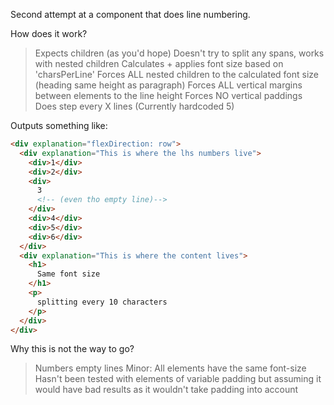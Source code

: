 Second attempt at a component that does line numbering.

How does it work?

> Expects children (as you'd hope)
> Doesn't try to split any spans, works with nested children
> Calculates + applies font size based on 'charsPerLine'
> Forces ALL nested children to the calculated font size (heading same height as paragraph)
> Forces ALL vertical margins between elements to the line height
> Forces NO vertical paddings
> Does step every X lines (Currently hardcoded 5)

Outputs something like:

```html
<div explanation="flexDirection: row">
  <div explanation="This is where the lhs numbers live">
    <div>1</div>
    <div>2</div>
    <div>
      3
      <!-- (even tho empty line)-->
    </div>
    <div>4</div>
    <div>5</div>
    <div>6</div>
  </div>
  <div explanation="This is where the content lives">
    <h1>
      Same font size
    </h1>
    <p>
      splitting every 10 characters
    </p>
  </div>
</div>
```

Why this is not the way to go?

> Numbers empty lines
> Minor: All elements have the same font-size
> Hasn't been tested with elements of variable padding but assuming it would have bad results as it wouldn't take padding into account
